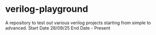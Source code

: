 # verilog-playground
A repository to test out various verilog projects starting from simple to advanced.
Start Date 28/09/25
End Date - Present
